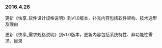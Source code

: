 ### 2016.4.26 ###
更新《快享_软件设计规格说明》到v1.0版本，补充内容包括软件架构、技术选型及理由

更新《快享_需求规格说明》到v1.0版本，更新内容包括系统特性、非功能性需求、目录